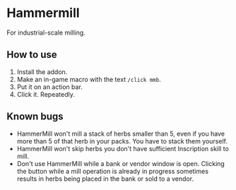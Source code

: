 # Hammermill
For industrial-scale milling.

## How to use
1. Install the addon.
2. Make an in-game macro with the text `/click mmb`.
3. Put it on an action bar.
4. Click it. Repeatedly.

## Known bugs
* HammerMill won't mill a stack of herbs smaller than 5, even if you have more than 5 of that herb in your packs. You have to stack them yourself.
* HammerMill won't skip herbs you don't have sufficient Inscription skill to mill.
* Don't use HammerMill while a bank or vendor window is open. Clicking the button while a mill operation is already in progress sometimes results in herbs being placed in the bank or sold to a vendor.

